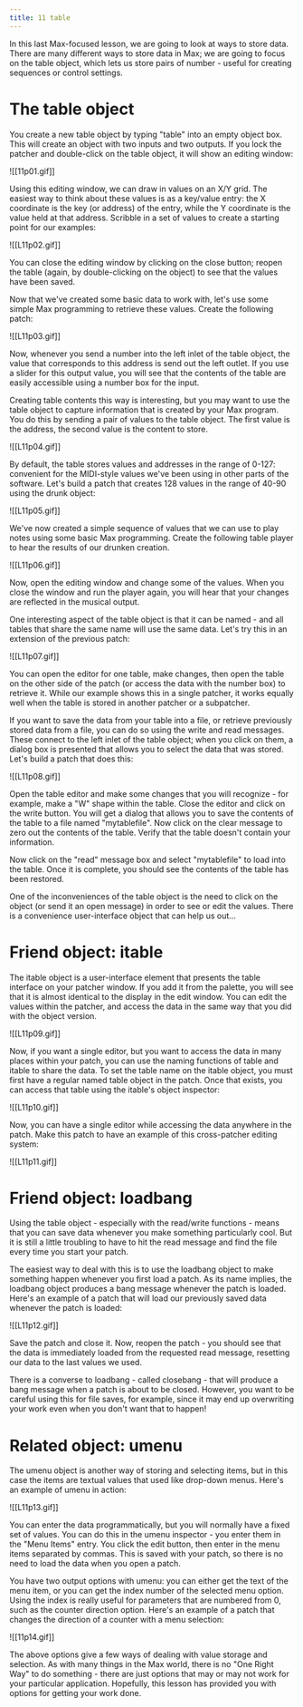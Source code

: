```yaml
---
title: 11 table
---
```

In this last Max-focused lesson, we are going to look at ways to store data. There are many different ways to store data in Max; we are going to focus on the table object, which lets us store pairs of number - useful for creating sequences or control settings.

# The table object

You create a new table object by typing "table" into an empty object box. This will create an object with two inputs and two outputs. If you lock the patcher and double-click on the table object, it will show an editing window:

![[11p01.gif]]

Using this editing window, we can draw in values on an X/Y grid. The easiest way to think about these values is as a key/value entry: the X coordinate is the key (or address) of the entry, while the Y coordinate is the value held at that address. Scribble in a set of values to create a starting point for our examples:

![[L11p02.gif]]

You can close the editing window by clicking on the close button; reopen the table (again, by double-clicking on the object) to see that the values have been saved.

Now that we've created some basic data to work with, let's use some simple Max programming to retrieve these values. Create the following patch:

![[L11p03.gif]]

Now, whenever you send a number into the left inlet of the table object, the value that corresponds to this address is send out the left outlet. If you use a slider for this output value, you will see that the contents of the table are easily accessible using a number box for the input.

Creating table contents this way is interesting, but you may want to use the table object to capture information that is created by your Max program. You do this by sending a pair of values to the table object. The first value is the address, the second value is the content to store.

![[L11p04.gif]]

By default, the table stores values and addresses in the range of 0-127: convenient for the MIDI-style values we've been using in other parts of the software. Let's build a patch that creates 128 values in the range of 40-90 using the drunk object:

![[L11p05.gif]]

We've now created a simple sequence of values that we can use to play notes using some basic Max programming. Create the following table player to hear the results of our drunken creation.

![[L11p06.gif]]

Now, open the editing window and change some of the values. When you close the window and run the player again, you will hear that your changes are reflected in the musical output.

One interesting aspect of the table object is that it can be named - and all tables that share the same name will use the same data. Let's try this in an extension of the previous patch:

![[L11p07.gif]]

You can open the editor for one table, make changes, then open the table on the other side of the patch (or access the data with the number box) to retrieve it. While our example shows this in a single patcher, it works equally well when the table is stored in another patcher or a subpatcher.

If you want to save the data from your table into a file, or retrieve previously stored data from a file, you can do so using the write and read messages. These connect to the left inlet of the table object; when you click on them, a dialog box is presented that allows you to select the data that was stored. Let's build a patch that does this:

![[L11p08.gif]]

Open the table editor and make some changes that you will recognize - for example, make a "W" shape within the table. Close the editor and click on the write button. You will get a dialog that allows you to save the contents of the table to a file named "mytablefile". Now click on the clear message to zero out the contents of the table. Verify that the table doesn't contain your information.

Now click on the "read" message box and select "mytablefile" to load into the table. Once it is complete, you should see the contents of the table has been restored.

One of the inconveniences of the table object is the need to click on the object (or send it an open message) in order to see or edit the values. There is a convenience user-interface object that can help us out...

# Friend object: itable

The itable object is a user-interface element that presents the table interface on your patcher window. If you add it from the palette, you will see that it is almost identical to the display in the edit window. You can edit the values within the patcher, and access the data in the same way that you did with the object version.

![[L11p09.gif]]

Now, if you want a single editor, but you want to access the data in many places within your patch, you can use the naming functions of table and itable to share the data. To set the table name on the itable object, you must first have a regular named table object in the patch. Once that exists, you can access that table using the itable's object inspector:

![[L11p10.gif]]

Now, you can have a single editor while accessing the data anywhere in the patch. Make this patch to have an example of this cross-patcher editing system:

![[L11p11.gif]]

# Friend object: loadbang

Using the table object - especially with the read/write functions - means that you can save data whenever you make something particularly cool. But it is still a little troubling to have to hit the read message and find the file every time you start your patch.

The easiest way to deal with this is to use the loadbang object to make something happen whenever you first load a patch. As its name implies, the loadbang object produces a bang message whenever the patch is loaded. Here's an example of a patch that will load our previously saved data whenever the patch is loaded:

![[L11p12.gif]]

Save the patch and close it. Now, reopen the patch - you should see that the data is immediately loaded from the requested read message, resetting our data to the last values we used.

There is a converse to loadbang - called closebang - that will produce a bang message when a patch is about to be closed. However, you want to be careful using this for file saves, for example, since it may end up overwriting your work even when you don't want that to happen!

# Related object: umenu

The umenu object is another way of storing and selecting items, but in this case the items are textual values that used like drop-down menus. Here's an example of umenu in action:

![[L11p13.gif]]

You can enter the data programmatically, but you will normally have a fixed set of values. You can do this in the umenu inspector - you enter them in the "Menu Items" entry. You click the edit button, then enter in the menu items separated by commas. This is saved with your patch, so there is no need to load the data when you open a patch.

You have two output options with umenu: you can either get the text of the menu item, or you can get the index number of the selected menu option. Using the index is really useful for parameters that are numbered from 0, such as the counter direction option. Here's an example of a patch that changes the direction of a counter with a menu selection:

![[11p14.gif]]

The above options give a few ways of dealing with value storage and selection. As with many things in the Max world, there is no "One Right Way" to do something - there are just options that may or may not work for your particular application. Hopefully, this lesson has provided you with options for getting your work done.